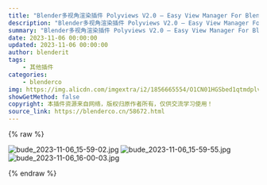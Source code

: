 ```yaml
---
title: "Blender多视角渲染插件 Polyviews V2.0 – Easy View Manager For Blender"
description: "Blender多视角渲染插件 Polyviews V2.0 – Easy View Manager For Blender"
summary: "Blender多视角渲染插件 Polyviews V2.0 – Easy View Manager For Blender"
date: 2023-11-06 00:00:00
updated: 2023-11-06 00:00:00
author: blenderit
tags: 
    - 其他插件
categories:
    - blenderco
img: https://img.alicdn.com/imgextra/i2/1856665554/O1CN01HGSbed1qtmdplvDtO_!!1856665554.jpg
showGetMethod: false
copyright: 本插件资源来自网络，版权归原作者所有，仅供交流学习使用！
source_link: https://blenderco.cn/58672.html
---
```


{% raw %}
<p><img class="aligncenter" src="https://img.alicdn.com/imgextra/i2/1856665554/O1CN01HGSbed1qtmdplvDtO_!!1856665554.jpg" alt="bude_2023-11-06_15-59-02.jpg"> <img src="https://img.alicdn.com/imgextra/i1/1856665554/O1CN01aO0vJC1qtme09isHO_!!1856665554.jpg" alt="bude_2023-11-06_15-59-55.jpg"> <img src="https://img.alicdn.com/imgextra/i3/1856665554/O1CN018zc27h1qtmdy2T6FM_!!1856665554.jpg" alt="bude_2023-11-06_16-00-03.jpg"></p>
<div style="display: none">blenderco</div>
{% endraw %}